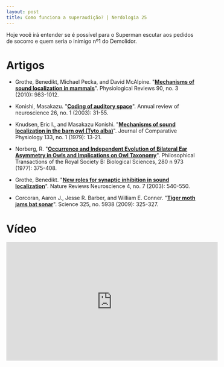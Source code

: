 ```yaml
---
layout: post
title: Como funciona a superaudição? | Nerdologia 25
---
```


Hoje você irá entender se é possível para o Superman escutar aos pedidos de socorro e quem seria o inimigo nº1 do Demolidor.

Artigos
=====

- Grothe, Benedikt, Michael Pecka, and David McAlpine. "[**Mechanisms of sound localization in mammals**](https://stuff.mit.edu/afs/athena.mit.edu/course/other/hst.723/www/ThemePapers/Binaural/GrotheMcAlpineReview2010.pdf)". Physiological Reviews 90, no. 3 (2010): 983-1012.

- Konishi, Masakazu. "[**Coding of auditory space**](http://authors.library.caltech.edu/1481/1/KONarn03.pdf)". Annual review of neuroscience 26, no. 1 (2003): 31-55.

- Knudsen, Eric I., and Masakazu Konishi. "[**Mechanisms of sound localization in the barn owl (Tyto alba)**](http://www.utsc.utoronto.ca/~amason/courses/coursepage/presentations/files/Mechanisms%20of%20Sound%20Localization%20in%20the%20Barn%20Owl.pdf)". Journal of Comparative Physiology 133, no. 1 (1979): 13-21.

- Norberg, R. "[**Occurrence and Independent Evolution of Bilateral Ear Asymmetry in Owls and Implications on Owl Taxonomy**](http://rstb.royalsocietypublishing.org/content/280/973/375)". Philosophical Transactions of the Royal Society B: Biological Sciences, 280 n 973 (1977): 375-408.

- Grothe, Benedikt. "[**New roles for synaptic inhibition in sound localization**](http://www.nature.com/nrn/journal/v4/n7/pdf/nrn1136.pdf)". Nature Reviews Neuroscience 4, no. 7 (2003): 540-550.

- Corcoran, Aaron J., Jesse R. Barber, and William E. Conner. "[**Tiger moth jams bat sonar**](https://www.sciencemag.org/content/325/5938/325)". Science 325, no. 5938 (2009): 325-327. 

Vídeo
=====

<iframe width="560" height="315" src="https://www.youtube.com/embed/e7NIDznz0H8" frameborder="0" allowfullscreen></iframe>

